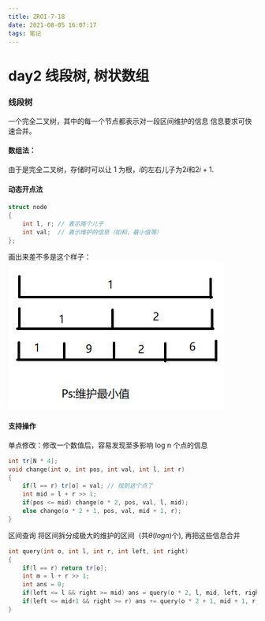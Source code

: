 ```yaml
---
title: ZROI-7-18
date: 2021-08-05 16:07:17
tags: 笔记
---
```


# day2 线段树, 树状数组

<!-- more -->

### 线段树
一个完全二叉树，其中的每一个节点都表示对一段区间维护的信息
信息要求可快速合并。

#### 数组法：
由于是完全二叉树，存储时可以让 1 为根，$i$的左右儿子为$2i$和$2i+1$.

#### 动态开点法
```cpp
struct node
{
    int l, r; // 表示两个儿子
    int val;  // 表示维护的信息（如和，最小值等）
};
```
画出来差不多是这个样子：
![](../pdfs/pic.png)


#### 支持操作
单点修改：修改一个数值后，容易发现至多影响 log n 个点的信息
```cpp
int tr[N * 4];
void change(int o, int pos, int val, int l, int r)
{
    if(l == r) tr[o] = val; // 找到这个点了
    int mid = l + r >> 1;
    if(pos <= mid) change(o * 2, pos, val, l, mid);
    else change(o * 2 + 1, pos, val, mid + 1, r);
}
```
区间查询 将区间拆分成极大的维护的区间（共$\theta (log n)$个), 再把这些信息合并
```cpp
int query(int o, int l, int r, int left, int right)
{
    if(l == r) return tr[o];
    int m = l + r >> 1;
    int ans = 0;
    if(left <= l && right >= mid) ans = query(o * 2, l, mid, left, right);
    if(left <= mid+1 && right >= r) ans += query(o * 2 + 1, mid + 1, r, left, right);
}
```
